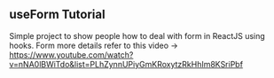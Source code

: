 ## useForm Tutorial
Simple project to show people how to deal with form in ReactJS using hooks. Form more details refer to this video -> https://www.youtube.com/watch?v=nNA0lBWiTdo&list=PLhZynnUPiyGmKRoxytzRkHhIm8KSriPbf
